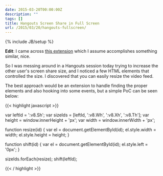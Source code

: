 ```yaml
---
date: 2015-03-20T00:00:00Z
description: ""
tags: []
title: Hangouts Screen Share in Full Screen
url: /2015/03/20/hangouts-fullscreen/
---
```


{% include JB/setup %}

**Edit**: I came across [this extension](https://chrome.google.com/webstore/detail/toggle-fullscreen-in-hang/eekfhcmpmchbhkdeplplcljcggddkffb?hl=en)
which I assume accomplishes something similar, nice.

So I was messing around in a Hangouts session today trying to increase the
other user's screen share size, and I noticed a few HTML elements that
controlled the size. I discovered that you can easily resize the video feed.

The best approach would be an extension to handle finding the proper elements
and also hooking into some events, but a simple PoC can be seen below:

{{< highlight javascript >}}

var leftId = ':v8.Sh';
var sizeIds = [leftId, ':v8.Wh', ':v8.Xh', ':v8.Th'];
var height = window.innerHeight + 'px';
var width = window.innerWidth + 'px';

function resize(id) {
    var el = document.getElementById(id);
    el.style.width = width;
    el.style.height = height;
}

function shift(id) {
    var el = document.getElementById(id);
    el.style.left = '0px';
}

sizeIds.forEach(resize);
shift(leftId);

{{< / highlight >}}
